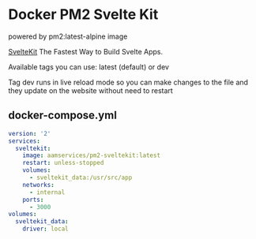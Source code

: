 Docker PM2 Svelte Kit
========
powered by pm2:latest-alpine image

[SvelteKit][1] The Fastest Way to Build Svelte Apps.



Available tags you can use: latest (default) or dev

Tag dev runs in live reload mode so you can make changes to the file and they update on the website without need to restart


## docker-compose.yml

```yaml
version: '2'
services:
  sveltekit:
    image: aamservices/pm2-sveltekit:latest
    restart: unless-stopped
    volumes:
      - sveltekit_data:/usr/src/app
    networks:
      - internal
    ports:
      - 3000
volumes:
  sveltekit_data:
    driver: local
```


[1]: https://kit.svelte.dev/
